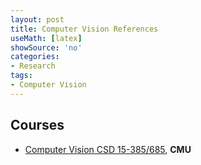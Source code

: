 ```yaml
---
layout: post
title: Computer Vision References
useMath: [latex]
showSource: 'no'
categories:
- Research
tags:
- Computer Vision
---
```


## Courses
 - [Computer Vision CSD 15-385/685][1], **CMU**







[1]: http://www.cs.cmu.edu/afs/cs/academic/class/15385-s12/www/






